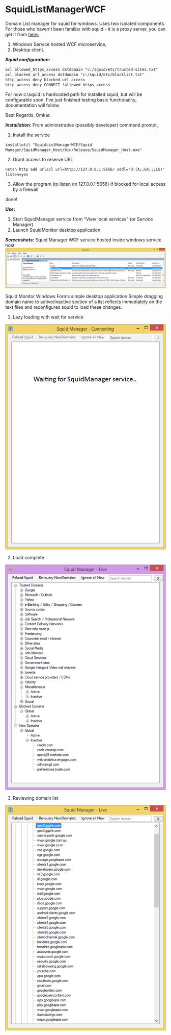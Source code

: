 # SquidListManagerWCF
Domain List manager for squid for windows. Uses two isolated components.
For those who haven't been familiar with squid - it is a proxy server, you can get it from
[here.](http://wiki.squid-cache.org/SquidFaq/BinaryPackages)

1. Windows Service hosted WCF microservice,
2. Desktop client.


**_Squid configuration:_**
```text
acl allowed_https_access dstdomain "c:/squid/etc/trusted-sites.txt"
acl blocked_url_access dstdomain "c:/squid/etc/blacklist.txt"
http_access deny blocked_url_access
http_access deny CONNECT !allowed_https_access
```

For now c:\squid is hardcoded path for installed squid, but will be configurable soon.
I've just finished testing basic functionality, documentation will follow.

Best Regards,
Omkar.


**_Installation:_**
From administrative (possibly developer) command prompt,
1. Install the service
```text
installutil "SquidListManagerWCF/Squid Manager/SquidManager_Host/bin/Release/SquidManager_Host.exe"
```
2. Grant access to reserve URL
```text
netsh http add urlacl url=http://127.0.0.1:5656/ sddl="D:(A;;GX;;;LS)" listen=yes
```
3. Allow the program (to listen on 127.0.0.1:5656) if blocked for local access by a firewall

done!


**_Use:_**
1. Start SquidManager service from "View local services" (or Service Manager)
2. Launch SquidMonitor desktop application


**_Screenshots:_**
Squid Manager WCF service hosted inside windows service host
![WCF Microservice](/Screenshots/SquidManager_WCF_Service_InAction.png)

Squid Monitor Windows Forms simple desktop application
Simple dragging domain name to active/inactive section of a list reflects immediately on the text files and reconfigures squid to load these changes.

1. Lazy loading with wait for service

![Squid Monitor](/Screenshots/SquidMonitor_WaitingToConnect.png)

2. Load complete

![Squid Monitor](/Screenshots/SquidMonitor_InAction.png)

3. Reviewing domain list

![Squid Monitor](/Screenshots/SquidMonitor_InAction2.png)
